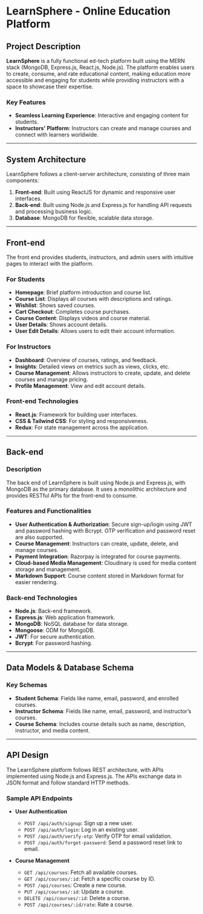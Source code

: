 # LearnSphere - Online Education Platform

## Project Description

**LearnSphere** is a fully functional ed-tech platform built using the MERN stack (MongoDB, Express.js, React.js, Node.js). The platform enables users to create, consume, and rate educational content, making education more accessible and engaging for students while providing instructors with a space to showcase their expertise.

### Key Features

- **Seamless Learning Experience**: Interactive and engaging content for students.
- **Instructors' Platform**: Instructors can create and manage courses and connect with learners worldwide.
  
---

## System Architecture

LearnSphere follows a client-server architecture, consisting of three main components:

1. **Front-end**: Built using ReactJS for dynamic and responsive user interfaces.
2. **Back-end**: Built using Node.js and Express.js for handling API requests and processing business logic.
3. **Database**: MongoDB for flexible, scalable data storage.

---

## Front-end

The front end provides students, instructors, and admin users with intuitive pages to interact with the platform.

### For Students
- **Homepage**: Brief platform introduction and course list.
- **Course List**: Displays all courses with descriptions and ratings.
- **Wishlist**: Shows saved courses.
- **Cart Checkout**: Completes course purchases.
- **Course Content**: Displays videos and course material.
- **User Details**: Shows account details.
- **User Edit Details**: Allows users to edit their account information.

### For Instructors
- **Dashboard**: Overview of courses, ratings, and feedback.
- **Insights**: Detailed views on metrics such as views, clicks, etc.
- **Course Management**: Allows instructors to create, update, and delete courses and manage pricing.
- **Profile Management**: View and edit account details.

### Front-end Technologies
- **React.js**: Framework for building user interfaces.
- **CSS & Tailwind CSS**: For styling and responsiveness.
- **Redux**: For state management across the application.

---

## Back-end

### Description

The back end of LearnSphere is built using Node.js and Express.js, with MongoDB as the primary database. It uses a monolithic architecture and provides RESTful APIs for the front-end to consume.

### Features and Functionalities

- **User Authentication & Authorization**: Secure sign-up/login using JWT and password hashing with Bcrypt. OTP verification and password reset are also supported.
- **Course Management**: Instructors can create, update, delete, and manage courses.
- **Payment Integration**: Razorpay is integrated for course payments.
- **Cloud-based Media Management**: Cloudinary is used for media content storage and management.
- **Markdown Support**: Course content stored in Markdown format for easier rendering.

### Back-end Technologies
- **Node.js**: Back-end framework.
- **Express.js**: Web application framework.
- **MongoDB**: NoSQL database for data storage.
- **Mongoose**: ODM for MongoDB.
- **JWT**: For secure authentication.
- **Bcrypt**: For password hashing.

---

## Data Models & Database Schema

### Key Schemas
- **Student Schema**: Fields like name, email, password, and enrolled courses.
- **Instructor Schema**: Fields like name, email, password, and instructor’s courses.
- **Course Schema**: Includes course details such as name, description, instructor, and media content.

---

## API Design

The LearnSphere platform follows REST architecture, with APIs implemented using Node.js and Express.js. The APIs exchange data in JSON format and follow standard HTTP methods.

### Sample API Endpoints

- **User Authentication**
  - `POST /api/auth/signup`: Sign up a new user.
  - `POST /api/auth/login`: Log in an existing user.
  - `POST /api/auth/verify-otp`: Verify OTP for email validation.
  - `POST /api/auth/forgot-password`: Send a password reset link to email.
  
- **Course Management**
  - `GET /api/courses`: Fetch all available courses.
  - `GET /api/courses/:id`: Fetch a specific course by ID.
  - `POST /api/courses`: Create a new course.
  - `PUT /api/courses/:id`: Update a course.
  - `DELETE /api/courses/:id`: Delete a course.
  - `POST /api/courses/:id/rate`: Rate a course.
